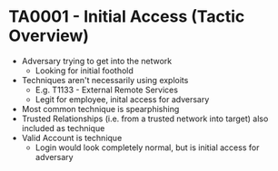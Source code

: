 # TA0001 - Initial Access (Tactic Overview)
* Adversary trying to get into the network
    * Looking for initial foothold
* Techniques aren't necessarily using exploits
    * E.g. T1133 - External Remote Services
    * Legit for employee, inital access for adversary
* Most common technique is spearphishing
* Trusted Relationships (i.e. from a trusted network into target) also included as technique
* Valid Account is technique
    * Login would look completely normal, but is initial access for adversary